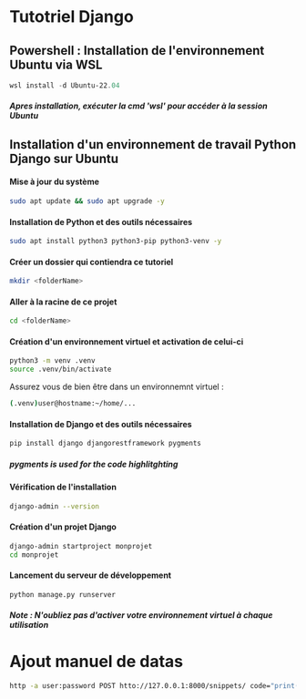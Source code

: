 # Tutotriel Django

## Powershell : Installation de l'environnement Ubuntu via WSL
```PowerShell
wsl install -d Ubuntu-22.04
```

##### Apres installation, exécuter la cmd 'wsl' pour accéder à la session Ubuntu

## Installation d'un environnement de travail Python Django sur Ubuntu

#### Mise à jour du système
```bash
sudo apt update && sudo apt upgrade -y
```

#### Installation de Python et des outils nécessaires
```bash
sudo apt install python3 python3-pip python3-venv -y
```

#### Créer un dossier qui contiendra ce tutoriel
```bash
mkdir <folderName>
```

#### Aller à la racine de ce projet
```bash
cd <folderName>
```

#### Création d'un environnement virtuel et activation de celui-ci
```bash
python3 -m venv .venv
source .venv/bin/activate
```

Assurez vous de bien être dans un environnemnt virtuel :
```bash
(.venv)user@hostname:~/home/...
```

#### Installation de Django et des outils nécessaires 
```bash
pip install django djangorestframework pygments
```
##### pygments is used for the code highlitghting

#### Vérification de l'installation
```bash
django-admin --version
```

#### Création d'un projet Django
```bash
django-admin startproject monprojet
cd monprojet
```

#### Lancement du serveur de développement
```bash
python manage.py runserver
```

##### Note : N'oubliez pas d'activer votre environnement virtuel à chaque utilisation

# Ajout manuel de datas
```bash
http -a user:password POST htto://127.0.0.1:8000/snippets/ code="print(message)"
```

